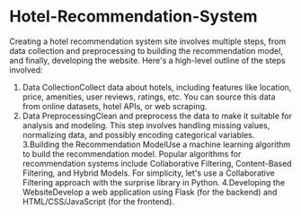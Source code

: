 # Hotel-Recommendation-System
Creating a hotel recommendation system site involves multiple steps, from data collection and preprocessing to building the recommendation model, and finally, developing the website. Here's a high-level outline of the steps involved:
1. Data CollectionCollect data about hotels, including features like location, price, amenities, user reviews, ratings, etc. You can source this data from online datasets, hotel APIs, or web scraping.
2. Data PreprocessingClean and preprocess the data to make it suitable for analysis and modeling. This step involves handling missing values, normalizing data, and possibly encoding categorical variables.
3.Building the Recommendation ModelUse a machine learning algorithm to build the recommendation model. Popular algorithms for recommendation systems include Collaborative Filtering, Content-Based Filtering, and Hybrid Models. For simplicity, let's use a Collaborative Filtering approach with the surprise library in Python.
4.Developing the WebsiteDevelop a web application using Flask (for the backend) and HTML/CSS/JavaScript (for the frontend).
